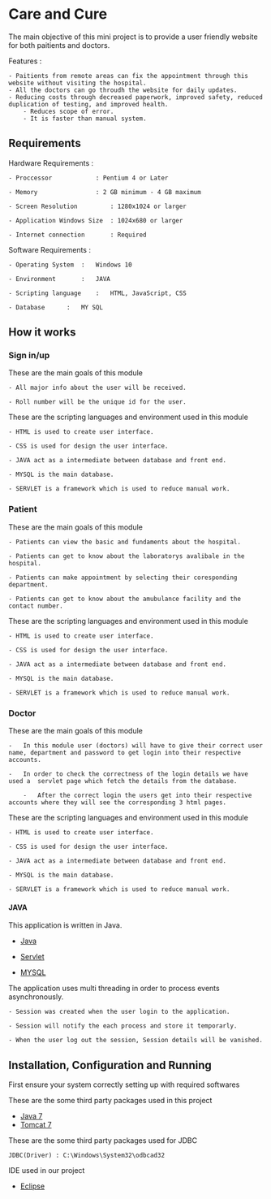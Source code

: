 # Care and Cure

The main objective of this mini project is to provide a user friendly website for both paitients and doctors.

Features :

	- Paitients from remote areas can fix the appointment through this website without visiting the hospital.
 	- All the doctors can go throudh the website for daily updates.
	- Reducing costs through decreased paperwork, improved safety, reduced duplication of testing, and improved health.
        - Reduces scope of error.
        - It is faster than manual system.

## Requirements 

Hardware Requirements :
	
	- Proccessor 		    : Pentium 4 or Later
	
	- Memory    		    : 2 GB minimum - 4 GB maximum
	
	- Screen Resolution 	    : 1280x1024 or larger
	
	- Application Windows Size  : 1024x680 or larger
	
	- Internet connection 	    : Required

Software Requirements :

	- Operating System	:	Windows 10
	
	- Environment		:	JAVA
	
	- Scripting language	:	HTML, JavaScript, CSS
	
	- Database		:	MY SQL

## How it works

### Sign in/up

These are the main goals of this module 

	- All major info about the user will be received. 
	
	- Roll number will be the unique id for the user.

These are the scripting languages and environment used in this module 

	- HTML is used to create user interface.
	
	- CSS is used for design the user interface.
	
	- JAVA act as a intermediate between database and front end.
	
	- MYSQL is the main database.
	
	- SERVLET is a framework which is used to reduce manual work.

### Patient

These are the main goals of this module 

	- Patients can view the basic and fundaments about the hospital.
	
	- Patients can get to know about the laboratorys avalibale in the hospital. 
	
	- Patients can make appointment by selecting their coresponding department.
	
	- Patients can get to know about the amubulance facility and the contact number.
	
These are the scripting languages and environment used in this module 

	- HTML is used to create user interface.
	
	- CSS is used for design the user interface.
	
	- JAVA act as a intermediate between database and front end.
 	
	- MYSQL is the main database.
	
	- SERVLET is a framework which is used to reduce manual work.


### Doctor

These are the main goals of this module

	-   In this module user (doctors) will have to give their correct user name, department and password to get login into their respective accounts.
	
	-   In order to check the correctness of the login details we have used a  servlet page which fetch the details from the database.

        -   After the correct login the users get into their respective accounts where they will see the corresponding 3 html pages.


These are the scripting languages and environment used in this module 

	- HTML is used to create user interface.
	
	- CSS is used for design the user interface.
	
	- JAVA act as a intermediate between database and front end.
	
	- MYSQL is the main database.
	
	- SERVLET is a framework which is used to reduce manual work.

#### JAVA 

This application is written in Java.

- [Java]( https://github.com/TheAlgorithms/Java)
 
- [Servlet]( https://github.com/topics/java-servlets)

- [MYSQL]( https://github.com/mysql)

The application uses multi threading in order to process events asynchronously.
	
	- Session was created when the user login to the application.
	
	- Session will notify the each process and store it temporarly.
	
	- When the user log out the session, Session details will be vanished. 

## Installation, Configuration and Running 

First ensure your system correctly setting up with required softwares 

These are the some third party packages used in this project

- [Java 7](https://www.oracle.com/in/java/technologies/javase/javase7-archive-downloads.html)
- [Tomcat 7](https://tomcat.apache.org/download-70.cgi)

These are the some third party packages used for JDBC

	JDBC(Driver) : C:\Windows\System32\odbcad32

IDE used in our project 

- [Eclipse](https://www.eclipse.org/downloads/)
